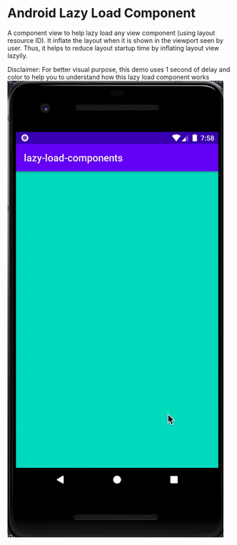 # Android Lazy Load Component
A component view to help lazy load any view component (using layout resource ID). It inflate the layout when it is shown in the viewport seen by user. Thus, it helps to reduce layout startup time by inflating layout view lazyily.

Disclaimer: For better visual purpose, this demo uses 1 second of delay and color to help you to understand how this lazy load component works
![Demo](https://github.com/WendyYanto/android-lazy-load-component/blob/master/assets/demo.gif)
